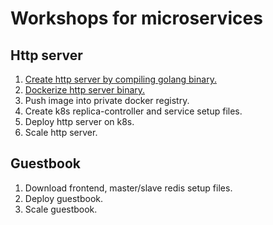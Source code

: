 # Workshops for microservices
## Http server
1. [Create http server by compiling golang binary.](http-server/hs1.md)
2. [Dockerize http server binary.](http-server/hs2.md)
3. Push image into private docker registry.
4. Create k8s replica-controller and service setup files.
5. Deploy http server on k8s.
6. Scale http server.

## Guestbook
1. Download frontend, master/slave redis setup files.
2. Deploy guestbook.
3. Scale guestbook.
